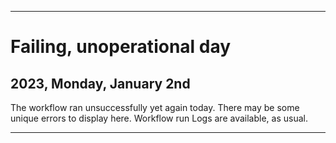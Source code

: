 
***

# Failing, unoperational day

## 2023, Monday, January 2nd

The workflow ran unsuccessfully yet again today. There may be some unique errors to display here. Workflow run Logs are available, as usual.

***
